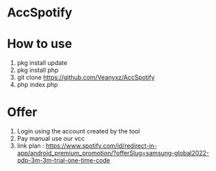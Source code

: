 # AccSpotify

# How to use

1. pkg install update
2. pkg install php
3. git clone https://github.com/Veanyxz/AccSpotify
4. php index.php

# Offer

1. Login using the account created by the tool
2. Pay manual use our vcc
3. link plan : https://www.spotify.com/id/redirect-in-app/android_premium_promotion/?offerSlug=samsung-global2022-pdp-3m-3m-trial-one-time-code
